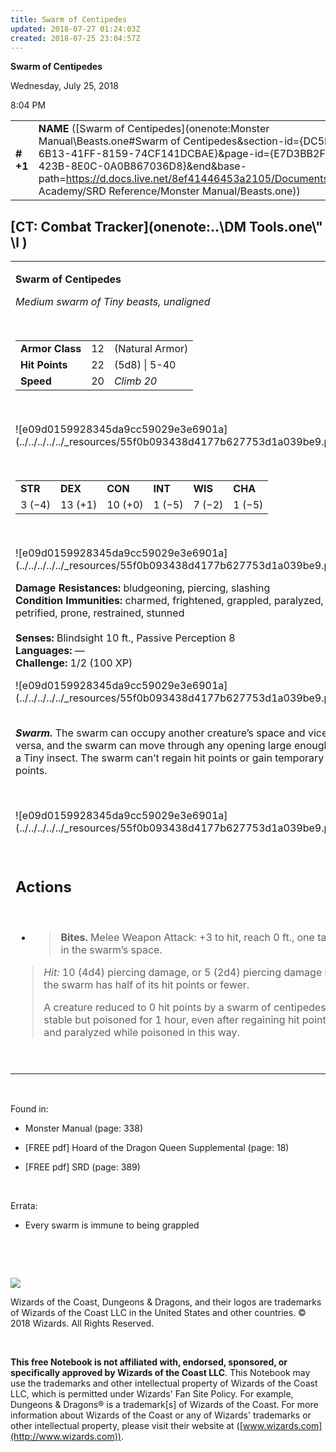 ```yaml
---
title: Swarm of Centipedes
updated: 2018-07-27 01:24:03Z
created: 2018-07-25 23:04:57Z
---
```


**Swarm of Centipedes**

Wednesday, July 25, 2018

8:04 PM

|           |                                                                                                                                                                                                                                                                                                                      |        |        |        |     |       |        |
|-----------|----------------------------------------------------------------------------------------------------------------------------------------------------------------------------------------------------------------------------------------------------------------------------------------------------------------------|--------|--------|--------|-----|-------|--------|
| **\# +1** | **NAME** ([Swarm of Centipedes](onenote:Monster Manual\\Beasts.one#Swarm of Centipedes&section-id={DC5D9E37-6B13-41FF-8159-74CF141DCBAE}&page-id={E7D3BB2F-E7F0-423B-8E0C-0A0B867036D8}&end&base-path=https://d.docs.live.net/8ef41446453a2105/Documents/Adventure Academy/SRD Reference/Monster Manual/Beasts.one)) | **12** | **22** | **22** | \-  | Notes | 100 XP |

## [CT: Combat Tracker](onenote:..\\DM Tools.one\\" \l )

<table><tbody><tr class="odd"><td><p><strong>Swarm of Centipedes</strong></p><p><em>Medium swarm of Tiny beasts, unaligned</em></p><p> </p><table><tbody><tr class="odd"><td><strong>Armor Class</strong></td><td>12</td><td>(Natural Armor)</td></tr><tr class="even"><td><strong>Hit Points</strong></td><td>22</td><td>(5d8) | 5-40</td></tr><tr class="odd"><td><strong>Speed</strong></td><td>20</td><td><em>Climb 20</em></td></tr></tbody></table><p> </p><p>![e09d0159928345da9cc59029e3e6901a](../../../../../_resources/55f0b093438d4177b627753d1a039be9.png)</p><p> </p><table><tbody><tr class="odd"><td><strong>STR</strong></td><td><strong>DEX</strong></td><td><strong>CON</strong></td><td><strong>INT</strong></td><td><strong>WIS</strong></td><td><strong>CHA</strong></td></tr><tr class="even"><td>3 (−4)</td><td>13 (+1)</td><td>10 (+0)</td><td>1 (−5)</td><td>7 (−2)</td><td>1 (−5)</td></tr></tbody></table><p> </p><p>![e09d0159928345da9cc59029e3e6901a](../../../../../_resources/55f0b093438d4177b627753d1a039be9.png)</p><p><strong>Damage Resistances:</strong> bludgeoning, piercing, slashing<br />
<strong>Condition Immunities:</strong> charmed, frightened, grappled, paralyzed, petrified, prone, restrained, stunned<br />
<br />
<strong>Senses:</strong> Blindsight 10 ft., Passive Perception 8<br />
<strong>Languages:</strong> —<br />
<strong>Challenge:</strong> 1/2 (100 XP)</p><p>![e09d0159928345da9cc59029e3e6901a](../../../../../_resources/55f0b093438d4177b627753d1a039be9.png)</p><p><strong><br />
<em>Swarm. </em></strong>The swarm can occupy another creature’s space and vice versa, and the swarm can move through any opening large enough for a Tiny insect. The swarm can’t regain hit points or gain temporary hit points.</p><p> </p><p>![e09d0159928345da9cc59029e3e6901a](../../../../../_resources/55f0b093438d4177b627753d1a039be9.png)</p><p> </p><h2 id="actions"><strong>Actions</strong></h2><p> </p><ul><li><blockquote><p><strong>Bites.</strong> Melee Weapon Attack: +3 to hit, reach 0 ft., one target in the swarm’s space.</p></blockquote></li></ul><blockquote><p><em>Hit:</em> 10 (4d4) piercing damage, or 5 (2d4) piercing damage if the swarm has half of its hit points or fewer.</p><p>A creature reduced to 0 hit points by a swarm of centipedes is stable but poisoned for 1 hour, even after regaining hit points, and paralyzed while poisoned in this way.</p></blockquote><p> </p></td></tr></tbody></table>

 

Found in:

-   Monster Manual (page: 338)

-   \[FREE pdf\] Hoard of the Dragon Queen Supplemental (page: 18)

-   \[FREE pdf\] SRD (page: 389)

 

Errata:

-   Every swarm is immune to being grappled

 

 

![](tmp\media\image2.png)

Wizards of the Coast, Dungeons & Dragons, and their logos are trademarks of Wizards of the Coast LLC in the United States and other countries. © 2018 Wizards. All Rights Reserved.

 

**This free Notebook is not affiliated with, endorsed, sponsored, or specifically approved by Wizards of the Coast LLC**. This Notebook may use the trademarks and other intellectual property of Wizards of the Coast LLC, which is permitted under Wizards' Fan Site Policy. For example, Dungeons & Dragons® is a trademark\[s\] of Wizards of the Coast. For more information about Wizards of the Coast or any of Wizards' trademarks or other intellectual property, please visit their website at ([www.wizards.com](http://www.wizards.com)).
